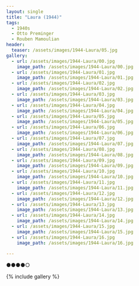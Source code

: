 ```yaml
---
layout: single
title: "Laura (1944)"
tags:
  - 1940s 
  - Otto Preminger
  - Rouben Mamoulian
header:
  teaser: /assets/images/1944-Laura/05.jpg
gallery:
  - url: /assets/images/1944-Laura/00.jpg
    image_path: /assets/images/1944-Laura/00.jpg  
  - url: /assets/images/1944-Laura/01.jpg
    image_path: /assets/images/1944-Laura/01.jpg
  - url: /assets/images/1944-Laura/02.jpg
    image_path: /assets/images/1944-Laura/02.jpg
  - url: /assets/images/1944-Laura/03.jpg
    image_path: /assets/images/1944-Laura/03.jpg
  - url: /assets/images/1944-Laura/04.jpg
    image_path: /assets/images/1944-Laura/04.jpg
  - url: /assets/images/1944-Laura/05.jpg
    image_path: /assets/images/1944-Laura/05.jpg
  - url: /assets/images/1944-Laura/06.jpg
    image_path: /assets/images/1944-Laura/06.jpg
  - url: /assets/images/1944-Laura/07.jpg
    image_path: /assets/images/1944-Laura/07.jpg
  - url: /assets/images/1944-Laura/08.jpg
    image_path: /assets/images/1944-Laura/08.jpg
  - url: /assets/images/1944-Laura/09.jpg
    image_path: /assets/images/1944-Laura/09.jpg
  - url: /assets/images/1944-Laura/10.jpg
    image_path: /assets/images/1944-Laura/10.jpg
  - url: /assets/images/1944-Laura/11.jpg
    image_path: /assets/images/1944-Laura/11.jpg
  - url: /assets/images/1944-Laura/12.jpg
    image_path: /assets/images/1944-Laura/12.jpg
  - url: /assets/images/1944-Laura/13.jpg
    image_path: /assets/images/1944-Laura/13.jpg
  - url: /assets/images/1944-Laura/14.jpg
    image_path: /assets/images/1944-Laura/14.jpg
  - url: /assets/images/1944-Laura/15.jpg
    image_path: /assets/images/1944-Laura/15.jpg
  - url: /assets/images/1944-Laura/16.jpg
    image_path: /assets/images/1944-Laura/16.jpg
 
---
```

●●●●○

{% include gallery %}

